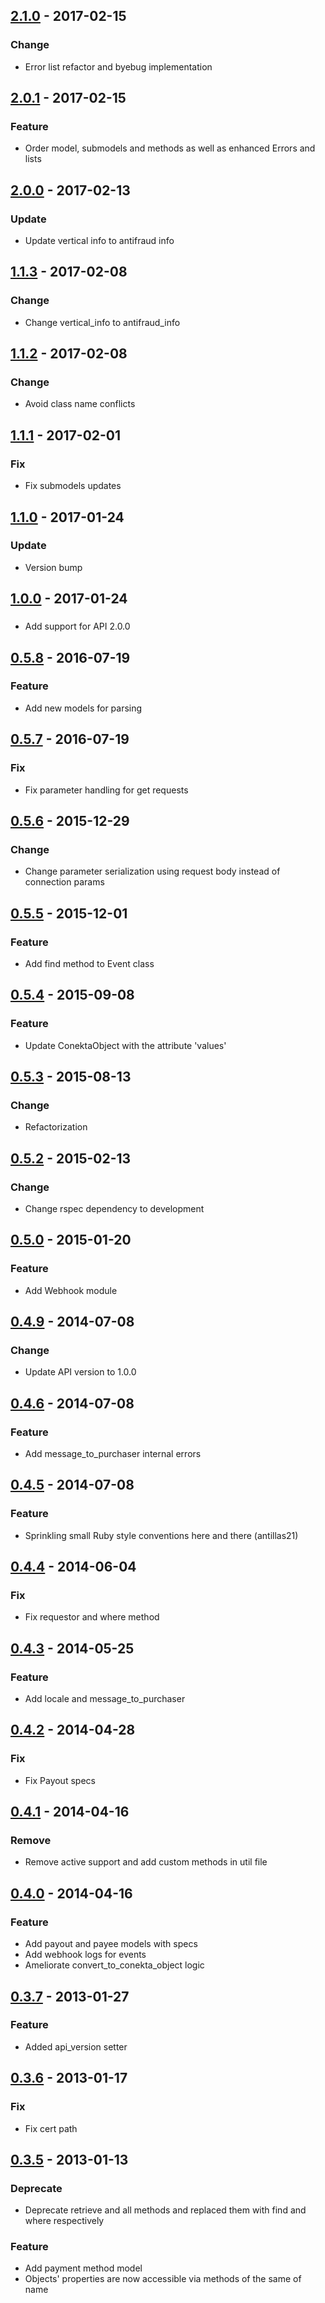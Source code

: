## [2.1.0](https://github.com/conekta/conekta-ruby/releases/tag/2.0.1) - 2017-02-15
### Change
- Error list refactor and byebug implementation

## [2.0.1](https://github.com/conekta/conekta-ruby/releases/tag/2.0.1) - 2017-02-15
### Feature
- Order model, submodels and methods as well as enhanced Errors and lists

## [2.0.0](https://github.com/conekta/conekta-ruby/releases/tag/2.0.0) - 2017-02-13
### Update
- Update vertical info to antifraud info

## [1.1.3]() - 2017-02-08
### Change
- Change vertical_info to antifraud_info

## [1.1.2]() - 2017-02-08
### Change
- Avoid class name conflicts

## [1.1.1](https://github.com/conekta/conekta-ruby/releases/tag/1.1.1) - 2017-02-01
### Fix
- Fix submodels updates

## [1.1.0]() - 2017-01-24
### Update
- Version bump

## [1.0.0]() - 2017-01-24
###
- Add support for API 2.0.0

## [0.5.8]() - 2016-07-19
### Feature
- Add new models for parsing

## [0.5.7]() - 2016-07-19
### Fix
- Fix parameter handling for get requests

## [0.5.6]() - 2015-12-29
### Change
- Change parameter serialization using request body instead of connection params

## [0.5.5]() - 2015-12-01
### Feature
- Add find method to Event class

## [0.5.4]() - 2015-09-08
### Feature
- Update ConektaObject with the attribute 'values'

## [0.5.3]() - 2015-08-13
### Change
- Refactorization

## [0.5.2](https://github.com/conekta/conekta-ruby/releases/tag/v0.5.2) - 2015-02-13
### Change
- Change rspec dependency to development

## [0.5.0]() - 2015-01-20
### Feature
- Add Webhook module

## [0.4.9]() - 2014-07-08
### Change
- Update API version to 1.0.0

## [0.4.6](https://github.com/conekta/conekta-ruby/releases/tag/v0.4.6) - 2014-07-08
### Feature
- Add message_to_purchaser internal errors

## [0.4.5](https://github.com/conekta/conekta-ruby/releases/tag/v0.4.5) - 2014-07-08
### Feature
- Sprinkling small Ruby style conventions here and there (antillas21)

## [0.4.4](https://github.com/conekta/conekta-ruby/releases/tag/v0.4.4) - 2014-06-04
### Fix
- Fix requestor and where method

## [0.4.3](https://github.com/conekta/conekta-ruby/releases/tag/v0.4.3) - 2014-05-25
### Feature
- Add locale and message_to_purchaser

## [0.4.2]() - 2014-04-28
### Fix
- Fix Payout specs

## [0.4.1](https://github.com/conekta/conekta-ruby/releases/tag/v0.4.1) - 2014-04-16
### Remove
- Remove active support and add custom methods in util file

## [0.4.0](https://github.com/conekta/conekta-ruby/releases/tag/v0.4.0) - 2014-04-16
### Feature
- Add payout and payee models with specs
- Add webhook logs for events
- Ameliorate convert_to_conekta_object logic

## [0.3.7](https://github.com/conekta/conekta-ruby/releases/tag/v0.3.7) - 2013-01-27
### Feature
- Added api_version setter

## [0.3.6](https://github.com/conekta/conekta-ruby/releases/tag/v0.3.6) - 2013-01-17
### Fix
- Fix cert path

## [0.3.5]() - 2013-01-13
### Deprecate
- Deprecate retrieve and all methods and replaced them with find and where respectively
### Feature
- Add payment method model
- Objects' properties are now accessible via methods of the same of name
